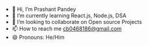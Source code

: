 - 👋 Hi, I’m Prashant Pandey
- 🌱 I’m currently learning React.js, Node.js, DSA
- 💞️ I’m looking to collaborate on Open source Projects 
- 📫 How to reach me cb0468186@gmail.com 
- 😄 Pronouns: He/Him


